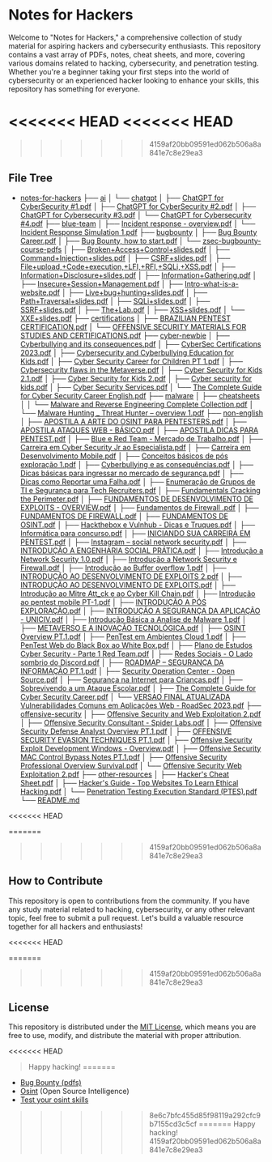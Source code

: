 # Notes for Hackers

Welcome to "Notes for Hackers," a comprehensive collection of study material for aspiring hackers and cybersecurity enthusiasts. This repository contains a vast array of PDFs, notes, cheat sheets, and more, covering various domains related to hacking, cybersecurity, and penetration testing. Whether you're a beginner taking your first steps into the world of cybersecurity or an experienced hacker looking to enhance your skills, this repository has something for everyone.

<<<<<<< HEAD
<<<<<<< HEAD
=======
>>>>>>> 4159af20bb09591ed062b506a8a841e7c8e29ea3
## File Tree

- [notes-for-hackers](./)
  ├── [ai](./ai)
  │   └── [chatgpt](./ai/chatgpt)
  │       ├── [ChatGPT for CyberSecurity #1.pdf](./ai/chatgpt/ChatGPT%20for%20CyberSecurity%20%231.pdf)
  │       ├── [ChatGPT for CyberSecurity #2.pdf](./ai/chatgpt/ChatGPT%20for%20CyberSecurity%20%232.pdf)
  │       ├── [ChatGPT for Cybersecurity #3.pdf](./ai/chatgpt/ChatGPT%20for%20Cybersecurity%20%233.pdf)
  │       └── [ChatGPT for Cybersecurity #4.pdf](./ai/chatgpt/ChatGPT%20for%20Cybersecurity%20%234.pdf)
  ├── [blue-team](./blue-team)
  │   ├── [Incident response - overview.pdf](./blue-team/Incident%20response%20-%20overview.pdf)
  │   └── [Incident Response Simulation 1.pdf](./blue-team/Incident%20Response%20Simulation%201.pdf)
  ├── [bugbounty](./bugbounty)
  │   ├── [Bug Bounty Career.pdf](./bugbounty/Bug%20Bounty%20Career.pdf)
  │   ├── [Bug Bounty, how to start.pdf](./bugbounty/Bug%20Bounty%2C%20how%20to%20start.pdf)
  │   └── [zsec-bugbounty-course-pdfs](./bugbounty/zsec-bugbounty-course-pdfs)
  │       ├── [Broken+Access+Control+slides.pdf](./bugbounty/zsec-bugbounty-course-pdfs/Broken%2BAccess%2BControl%2Bslides.pdf)
  │       ├── [Command+Injection+slides.pdf](./bugbounty/zsec-bugbounty-course-pdfs/Command%2BInjection%2Bslides.pdf)
  │       ├── [CSRF+slides.pdf](./bugbounty/zsec-bugbounty-course-pdfs/CSRF%2Bslides.pdf)
  │       ├── [File+upload,+Code+execution,+LFI,+RFI,+SQLi,+XSS.pdf](./bugbounty/zsec-bugbounty-course-pdfs/File%2Bupload%2C%2BCode%2Bexecution%2C%2BLFI%2C%2BRFI%2C%2BSQLi%2C%2BXSS.pdf)
  │       ├── [Information+Disclosure+slides.pdf](./bugbounty/zsec-bugbounty-course-pdfs/Information%2BDisclosure%2Bslides.pdf)
  │       ├── [Information+Gathering.pdf](./bugbounty/zsec-bugbounty-course-pdfs/Information%2BGathering.pdf)
  │       ├── [Insecure+Session+Management.pdf](./bugbounty/zsec-bugbounty-course-pdfs/Insecure%2BSession%2BManagement.pdf)
  │       ├── [Intro-what-is-a-website.pdf](./bugbounty/zsec-bugbounty-course-pdfs/Intro-what-is-a-website.pdf)
  │       ├── [Live+bug+hunting+slides.pdf](./bugbounty/zsec-bugbounty-course-pdfs/Live%2Bbug%2Bhunting%2Bslides.pdf)
  │       ├── [Path+Traversal+slides.pdf](./bugbounty/zsec-bugbounty-course-pdfs/Path%2BTraversal%2Bslides.pdf)
  │       ├── [SQLi+slides.pdf](./bugbounty/zsec-bugbounty-course-pdfs/SQLi%2Bslides.pdf)
  │       ├── [SSRF+slides.pdf](./bugbounty/zsec-bugbounty-course-pdfs/SSRF%2Bslides.pdf)
  │       ├── [The+Lab.pdf](./bugbounty/zsec-bugbounty-course-pdfs/The%2BLab.pdf)
  │       ├── [XSS+slides.pdf](./bugbounty/zsec-bugbounty-course-pdfs/XSS%2Bslides.pdf)
  │       └── [XXE+slides.pdf](./bugbounty/zsec-bugbounty-course-pdfs/XXE%2Bslides.pdf)
  ├── [certifications](./certifications)
  │   ├── [BRAZILIAN PENTEST CERTIFICATION.pdf](./certifications/BRAZILIAN%20PENTEST%20CERTIFICATION.pdf)
  │   └── [OFFENSIVE SECURITY MATERIALS FOR STUDIES AND CERTIFICATIONS.pdf](./certifications/OFFENSIVE%20SECURITY%20MATERIALS%20FOR%20STUDIES%20AND%20CERTIFICATIONS.pdf)
  ├── [cyber-newbie](./cyber-newbie)
  │   ├── [Cyberbullying and its consequences.pdf](./cyber-newbie/Cyberbullying%20and%20its%20consequences.pdf)
  │   ├── [CyberSec Certifications 2023.pdf](./cyber-newbie/CyberSec%20Certifications%202023.pdf)
  │   ├── [Cybersecurity and Cyberbullying Education for Kids.pdf](./cyber-newbie/Cybersecurity%20and%20Cyberbullying%20Education%20for%20Kids.pdf)
  │   ├── [Cyber Security Career for Children PT 1.pdf](./cyber-newbie/Cyber%20Security%20Career%20for%20Children%20PT%201.pdf)
  │   ├── [Cybersecurity flaws in the Metaverse.pdf](./cyber-newbie/Cybersecurity%20flaws%20in%20the%20Metaverse.pdf)
  │   ├── [Cyber Security for Kids 2.1.pdf](./cyber-newbie/Cyber%20Security%20for%20Kids%202.1.pdf)
  │   ├── [Cyber Security for Kids 2.pdf](./cyber-newbie/Cyber%20Security%20for%20Kids%202.pdf)
  │   ├── [Cyber security for kids.pdf](./cyber-newbie/Cyber%20%E2%80%8B%E2%80%8Bsecurity%20for%20kids.pdf)
  │   ├── [Cyber Security Services.pdf](./cyber-newbie/Cyber%20Security%20Services.pdf)
  │   └── [The Complete Guide for Cyber Security Career English.pdf](./cyber-newbie/The%20Complete%20Guide%20for%20Cyber%20Security%20Career%20English.pdf)
  ├── [malware](./malware)
  │   ├── [cheatsheets](./malware/cheatsheets)
  │   │   └── [Malware and Reverse Engineering Complete Collection.pdf](./malware/cheatsheets/Malware%20and%20Reverse%20Engineering%20Complete%20Collection.pdf)
  │   └── [Malware Hunting _ Threat Hunter – overview 1.pdf](./malware/Malware%20Hunting%20_%20Threat%20Hunter%20%E2%80%93%20overview%201.pdf)
  ├── [non-english](./non-english)
  │   ├── [APOSTILA A ARTE DO OSINT PARA PENTESTERS.pdf](./non-english/APOSTILA%20A%20ARTE%20DO%20OSINT%20PARA%20PENTESTERS.pdf)
  │   ├── [APOSTILA ATAQUES WEB - BÁSICO.pdf](./non-english/APOSTILA%20ATAQUES%20WEB%20-%20B%C3%81SICO.pdf)
  │   ├── [APOSTILA DICAS PARA PENTEST.pdf](./non-english/APOSTILA%20DICAS%20PARA%20PENTEST.pdf)
  │   ├── [Blue e Red Team - Mercado de Trabalho.pdf](./non-english/Blue%20e%20Red%20Team%20-%20Mercado%20de%20Trabalho.pdf)
  │   ├── [Carreira em Cyber Security Jr ao Especialista.pdf](./non-english/Carreira%20em%20Cyber%20Security%20Jr%20ao%20Especialista.pdf)
  │   ├── [Carreira em Desenvolvimento Mobile.pdf](./non-english/Carreira%20em%20Desenvolvimento%20Mobile.pdf)
  │   ├── [Conceitos básicos de pós exploração 1.pdf](./non-english/Conceitos%20b%C3%A1sicos%20de%20p%C3%B3s%20explora%C3%A7%C3%A3o%201.pdf)
  │   ├── [Cyberbullying e as consequências.pdf](./non-english/Cyberbullying%20e%20as%20consequ%C3%AAncias.pdf)
  │   ├── [Dicas básicas para ingressar no mercado de segurança.pdf](./non-english/Dicas%20b%C3%A1sicas%20para%20ingressar%20no%20mercado%20de%20seguran%C3%A7a.pdf)
  │   ├── [Dicas como Reportar uma Falha.pdf](./non-english/Dicas%20como%20Reportar%20uma%20Falha.pdf)
  │   ├── [Enumeração de Grupos de TI e Segurança para Tech Recruiters.pdf](./non-english/Enumera%C3%A7%C3%A3o%20de%20Grupos%20de%20TI%20e%20Seguran%C3%A7a%20para%20Tech%20Recruiters.pdf)
  │   ├── [Fundamentals Cracking the Perimeter.pdf](./non-english/Fundamentals%20Cracking%20the%20Perimeter.pdf)
  │   ├── [FUNDAMENTOS DE DESENVOLVIMENTO DE EXPLOITS - OVERVIEW.pdf](./non-english/FUNDAMENTOS%20DE%20DESENVOLVIMENTO%20DE%20EXPLOITS%20-%20OVERVIEW.pdf)
  │   ├── [Fundamentos de Firewall .pdf](./non-english/Fundamentos%20de%20Firewall%20.pdf)
  │   ├── [FUNDAMENTOS DE FIREWALL.pdf](./non-english/FUNDAMENTOS%20DE%20FIREWALL.pdf)
  │   ├── [FUNDAMENTOS DE OSINT.pdf](./non-english/FUNDAMENTOS%20DE%20OSINT.pdf)
  │   ├── [Hackthebox e Vulnhub - Dicas e Truques.pdf](./non-english/Hackthebox%20e%20Vulnhub%20-%20Dicas%20e%20Truques.pdf)
  │   ├── [Informática para concurso.pdf](./non-english/Inform%C3%A1tica%20para%20concurso.pdf)
  │   ├── [INICIANDO SUA CARREIRA EM PENTEST.pdf](./non-english/INICIANDO%20SUA%20CARREIRA%20EM%20PENTEST.pdf)
  │   ├── [Instagram – social network security.pdf](./non-english/Instagram%20%E2%80%93%20social%20network%20security.pdf)
  │   ├── [INTRODUÇÃO A ENGENHARIA SOCIAL PRÁTICA.pdf](./non-english/INTRODU%C3%87%C3%83O%20A%20ENGENHARIA%20SOCIAL%20PR%C3%81TICA.pdf)
  │   ├── [Introdução a Network Security 1.0.pdf](./non-english/Introdu%C3%A7%C3%A3o%20a%20Network%20Security%201.0.pdf)
  │   ├── [Introdução a Network Security e Firewall.pdf](./non-english/Introdu%C3%A7%C3%A3o%20a%20Network%20Security%20e%20Firewall.pdf)
  │   ├── [Introdução ao Buffer overflow 1.pdf](./non-english/Introdu%C3%A7%C3%A3o%20ao%20Buffer%20overflow%201.pdf)
  │   ├── [INTRODUÇÃO AO DESENVOLVIMENTO DE EXPLOITS 2.pdf](./non-english/INTRODU%C3%87%C3%83O%20AO%20DESENVOLVIMENTO%20DE%20EXPLOITS%202.pdf)
  │   ├── [INTRODUÇÃO AO DESENVOLVIMENTO DE EXPLOITS.pdf](./non-english/INTRODU%C3%87%C3%83O%20AO%20DESENVOLVIMENTO%20DE%20EXPLOITS.pdf)
  │   ├── [Introdução ao Mitre Att_ck e ao Cyber Kill Chain.pdf](./non-english/Introdu%C3%A7%C3%A3o%20ao%20Mitre%20Att_ck%20e%20ao%20Cyber%20Kill%20Chain.pdf)
  │   ├── [Introdução ao pentest mobile PT-1.pdf](./non-english/Introdu%C3%A7%C3%A3o%20ao%20pentest%20mobile%20PT-1.pdf)
  │   ├── [INTRODUÇÃO A PÓS EXPLORAÇÃO.pdf](./non-english/INTRODU%C3%87%C3%83O%20A%20P%C3%93S%20EXPLORA%C3%87%C3%83O.pdf)
  │   ├── [INTRODUÇÃO A SEGURANÇA DA APLICAÇÃO - UNICIV.pdf](./non-english/INTRODU%C3%87%C3%83O%20A%20SEGURAN%C3%87A%20DA%20APLICA%C3%87%C3%83O%20-%20UNICIV.pdf)
  │   ├── [Introdução Básica a Analise de Malware 1.pdf](./non-english/Introdu%C3%A7%C3%A3o%20B%C3%A1sica%20a%20Analise%20de%20Malware%201.pdf)
  │   ├── [METAVERSO E A INOVAÇÃO TECNOLÓGICA.pdf](./non-english/METAVERSO%20E%20A%20INOVA%C3%87%C3%83O%20TECNOL%C3%93GICA.pdf)
  │   ├── [OSINT Overview PT.1.pdf](./non-english/OSINT%20Overview%20PT.1.pdf)
  │   ├── [PenTest em Ambientes Cloud 1.pdf](./non-english/PenTest%20em%20Ambientes%20Cloud%201.pdf)
  │   ├── [PenTest Web do Black Box ao White Box.pdf](./non-english/PenTest%20Web%20do%20Black%20Box%20ao%20White%20Box.pdf)
  │   ├── [Plano de Estudos Cyber Security -  Parte 1 Red Team.pdf](./non-english/Plano%20de%20Estudos%20Cyber%20Security%20-%20%20Parte%201%20Red%20Team.pdf)
  │   ├── [Redes Sociais - O Lado sombrio do Discord.pdf](./non-english/Redes%20Sociais%20-%20O%20Lado%20sombrio%20do%20Discord.pdf)
  │   ├── [ROADMAP – SEGURANÇA DA INFORMAÇÃO PT.1.pdf](./non-english/ROADMAP%20%E2%80%93%20SEGURAN%C3%87A%20DA%20INFORMA%C3%87%C3%83O%20PT.1.pdf)
  │   ├── [Security Operation Center - Open Source.pdf](./non-english/Security%20Operation%20Center%20-%20Open%20Source.pdf)
  │   ├── [Segurança na Internet para Crianças.pdf](./non-english/Seguran%C3%A7a%20na%20Internet%20para%20Crian%C3%A7as.pdf)
  │   ├── [Sobrevivendo a um Ataque Escolar.pdf](./non-english/Sobrevivendo%20a%20um%20Ataque%20Escolar.pdf)
  │   ├── [The Complete Guide for Cyber Security Career.pdf](./non-english/The%20Complete%20Guide%20for%20Cyber%20Security%20Career.pdf)
  │   └── [VERSAO FINAL ATUALIZADA Vulnerabilidades Comuns em Aplicações Web - RoadSec 2023.pdf](./non-english/[VERSAO%20FINAL%20ATUALIZADA]%20Vulnerabilidades%20Comuns%20em%20Aplica%C3%A7%C3%B5es%20Web%20-%20RoadSec%202023.pdf)
  ├── [offensive-security](./offensive-security)
  │   ├── [Offensive Security and Web Exploitation 2.pdf](./offensive-security/Offensive%20Security%20and%20Web%20Exploitation%202.pdf)
  │   ├── [Offensive Security Consultant - Spider Labs.pdf](./offensive-security/Offensive%20Security%20Consultant%20-%20Spider%20Labs.pdf)
  │   ├── [Offensive Security Defense Analyst Overview PT.1.pdf](./offensive-security/Offensive%20Security%20Defense%20Analyst%20Overview%20PT.1.pdf)
  │   ├── [OFFENSIVE SECURITY EVASION TECHNIQUES PT.1.pdf](./offensive-security/OFFENSIVE%20SECURITY%20EVASION%20TECHNIQUES%20PT.1.pdf)
  │   ├── [Offensive Security Exploit Development Windows - Overview.pdf](./offensive-security/Offensive%20Security%20Exploit%20Development%20Windows%20-%20Overview.pdf)
  │   ├── [Offensive Security MAC Control Bypass Notes PT.1.pdf](./offensive-security/Offensive%20Security%20MAC%20Control%20Bypass%20Notes%20PT.1.pdf)
  │   ├── [Offensive Security Professional Overview Survival.pdf](./offensive-security/Offensive%20Security%20Professional%20Overview%20Survival.pdf)
  │   └── [Offensive Security Web Exploitation 2.pdf](./offensive-security/Offensive%20Security%20Web%20Exploitation%202.pdf)
  ├── [other-resources](./other-resources)
  │   ├── [Hacker&#39;s Cheat Sheet.pdf](./other-resources/Hacker's%20Cheat%20Sheet.pdf)
  │   ├── [Hacker&#39;s Guide - Top Websites To Learn Ethical Hacking.pdf](./other-resources/Hacker's%20Guide%20-%20Top%20Websites%20To%20Learn%20Ethical%20Hacking.pdf)
  │   └── [Penetration Testing Execution Standard (PTES).pdf](./other-resources/Penetration%20Testing%20Execution%20Standard%20(PTES).pdf)
  └── [README.md](./README.md)

<<<<<<< HEAD

=======
>>>>>>> 4159af20bb09591ed062b506a8a841e7c8e29ea3
## How to Contribute

This repository is open to contributions from the community. If you have any study material related to hacking, cybersecurity, or any other relevant topic, feel free to submit a pull request. Let's build a valuable resource together for all hackers and enthusiasts!

<<<<<<< HEAD

=======
>>>>>>> 4159af20bb09591ed062b506a8a841e7c8e29ea3
## License

This repository is distributed under the [MIT License](LICENSE), which means you are free to use, modify, and distribute the material with proper attribution.

<<<<<<< HEAD

> Happy hacking!
=======
- [Bug Bounty (pdfs)](/bugbounty-pdfs)
- [Osint](/osint) (Open Source Intelligence)
- [Test your osint skills](/test_skills/README.md)
>>>>>>> 8e6c7bfc455d85f98119a292cfc9b7155cd3c5cf
=======
> Happy hacking!
>>>>>>> 4159af20bb09591ed062b506a8a841e7c8e29ea3

